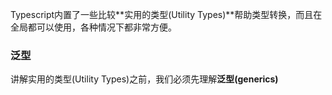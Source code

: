 
Typescript内置了一些比较**实用的类型(Utility Types)**帮助类型转换，而且在全局都可以使用，各种情况下都非常方便。

### 泛型

讲解实用的类型(Utility Types)之前，我们必须先理解**泛型(generics)**

